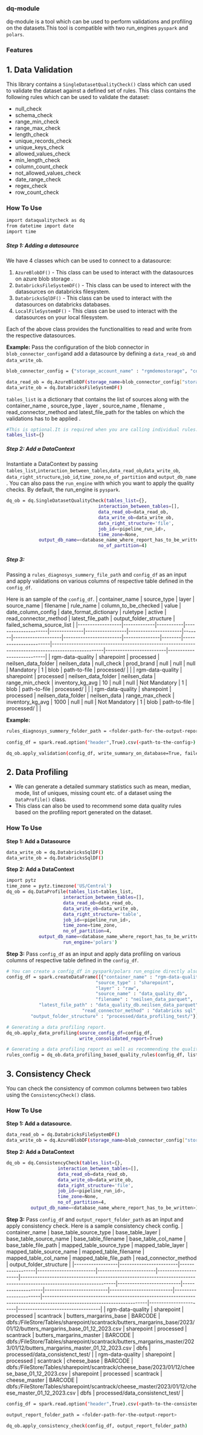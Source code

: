 ### dq-module
dq-module is a tool which can be used to perform validations and profiling on the datasets.This tool is compatible with two run_engines `pyspark` and `polars`.
### Features
## 1. Data Validation 
This library contains a `SingleDatasetQualityCheck()` class which can used to validate the dataset against a defined set of rules.
This class contains the following rules which can be used to validate the dataset: 
 - null_check
 - schema_check
 - range_min_check
 - range_max_check
 - length_check
 - unique_records_check
 - unique_keys_check
 - allowed_values_check
 - min_length_check
 - column_count_check
 - not_allowed_values_check
 -  date_range_check
 - regex_check
 - row_count_check

### How To Use

```sh
import dataqualitycheck as dq
from datetime import date
import time
```
##### Step 1: Adding a datasource
We have 4 classes which can be used to connect to a datasource:
1. `AzureBlobDF()` - This class can be used to interact with the datasources on azure blob storage . 
2. `DatabricksFileSystemDF()` - This class can be used to interect with the datasources on  databricks filesystem.
3. `DatabricksSqlDF()` - This class can be used to interact with the datasources on  databricks databases.
4. `LocalFileSystemDF()` - This class can be used to interact with the datasources on your local filesystem.

Each of the above class provides the functionalities to read and write from the respective datasources.


**Example:**
Pass the configuration of the  blob connector  in `blob_connector_config`and 
add a datasource by defining a `data_read_ob` and `data_write_ob`.
```sh
blob_connector_config = {"storage_account_name" : "rgmdemostorage", "container_name" : "cooler-images", "sas_token" : <vaild-sas-token>}
```
```sh
data_read_ob = dq.AzureBlobDF(storage_name=blob_connector_config["storage_account_name"], sas_token=blob_connector_config["sas_token"])
data_write_ob = dq.DatabricksFileSystemDF()
```

 `tables_list` is a dictionary that contains the list of sources along with the container_name , source_type , layer , source_name , filename , read_connector_method and latest_file_path  for the tables on which the validations has to be applied . 
```sh
#This is optional.It is required when you are calling individual rules.
tables_list={}
```
##### Step 2: Add a DataContext 
Instantiate a DataContext by passing `tables_list`,`interaction_between_tables`,`data_read_ob`,`data_write_ob`, `data_right_structure`,`job_id`,`time_zone`,`no_of_partition` and `output_db_name `.
You can also pass the `run_engine` with which you want to apply the quality checks. By default, the run_engine is `pyspark`.

```sh
dq_ob = dq.SingleDatasetQualityCheck(tables_list={}, 
                                  interaction_between_tables=[],  
                                  data_read_ob=data_read_ob, 
                                  data_write_ob=data_write_ob, 
                                  data_right_structure='file',
                                  job_id=<pipeline_run_id>,
                                  time_zone=None,
            output_db_name=<database_name_where_report_has_to_be_written>,
                                  no_of_partition=4)
```

##### Step 3:
Passing a `rules_diagnosys_summery_file_path` and `config_df` as an input and apply validations on various columns of respective table defined in the `config_df`.

Here is an sample of the `config_df`.
| container_name   | source_type | layer     | source_name         | filename     | rule_name       | column_to_be_checked | value | date_column_config | date_format_dictionary | ruletype      | active | read_connector_method | latest_file_path                                                                                  | output_folder_structure | failed_schema_source_list |
|------------------|-------------|-----------|---------------------|--------------|-----------------|----------------------|-------|--------------------|------------------------|---------------|--------|-----------------------|---------------------------------------------------------------------------------------------------|-------------------------|---------------------------|
| rgm-data-quality | sharepoint  | processed | neilsen_data_folder | neilsen_data | null_check      | prod_brand           | null  | null               | null                   | Mandatory     | 1      | blob                  | path-to-file | processed/              |                           |
| rgm-data-quality | sharepoint  | processed | neilsen_data_folder | neilsen_data | range_min_check | inventory_kg_avg     | 10    | null               | null                   | Not Mandatory | 1      | blob                  | path-to-file | processed/              |                           |
| rgm-data-quality | sharepoint  | processed | neilsen_data_folder | neilsen_data | range_max_check | inventory_kg_avg     | 1000  | null               | null                   | Not Mandatory | 1      | blob                  | path-to-file | processed/              |                           |

**Example:**
```sh
rules_diagnosys_summery_folder_path = <folder-path-for-the-output-report>
 
config_df = spark.read.option("header",True).csv(<path-to-the-config>)

dq_ob.apply_validation(config_df, write_summary_on_database=True, failed_schema_source_list=[], output_summary_folder_path=rules_diagnosys_summery_folder_path)
```
## 2. Data Profiling
- We can generate a detailed summary statistics such as mean, median, mode, list of uniques, missing count etc. of a dataset using the `DataProfile()` class.
- This class can also be used to recommend some  data quality rules  based on the profiling report generated on the dataset.
### How To Use

**Step 1: Add a Datasource**
```sh
data_write_ob = dq.DatabricksSqlDF()
data_write_ob = dq.DatabricksSqlDF()
```
**Step 2: Add a DataContext**
```sh
import pytz
time_zone = pytz.timezone('US/Central')
dq_ob = dq.DataProfile(tables_list=tables_list,
                     interaction_between_tables=[],
                     data_read_ob=data_read_ob,
                     data_write_ob=data_write_ob,
                     data_right_structure='table',
                     job_id=<pipeline_run_id>,
                     time_zone=time_zone,
                     no_of_partition=4,
            output_db_name=<database_name_where_report_has_to_be_written>,
                     run_engine='polars')
```
**Step 3:**
Pass `config_df` as an input and apply data profiling on various columns of respective table defined in the `config_df`.
``` sh
# You can create a config_df in pyspark/polars run_engine directly also rather than reading as a csv.
config_df = spark.createDataFrame([{"container_name" : "rgm-data-quality",
                                 "source_type" : "sharepoint",
                                 "layer" : "raw",
                                 "source_name" : "data_quality_db",
                                 "filename" : "neilsen_data_parquet",
            "latest_file_path" : "data_quality_db.neilsen_data_parquet",  
                            "read_connector_method" : "databricks sql",
         "output_folder_structure" : "processed/data_profiling_test/"}])
```
```sh
# Generating a data profiling report.
dq_ob.apply_data_profiling(source_config_df=config_df,
                           write_consolidated_report=True)
```
```sh
# Generating a data profiling report as well as recommending the quality rules based on the profiling report.
rules_config = dq_ob.data_profiling_based_quality_rules(config_df, list_of_columns_to_be_ignored)
```

## 3. Consistency Check
 You can check the consistency of common columns between two tables using the `ConsistencyCheck()` class.
### How To Use

**Step 1: Add a datasource.**
```sh
data_read_ob = dq.DatabricksFileSystemDF()
data_write_ob = dq.AzureBlobDF(storage_name=blob_connector_config["storage_account_name"], sas_token=blob_connector_config["sas_token"])
```
**Step 2: Add a DataContext**
```sh
dq_ob = dq.ConsistencyCheck(tables_list={}, 
                   interaction_between_tables=[],
                   data_read_ob=data_read_ob,
                   data_write_ob=data_write_ob, 
                   data_right_structure='file',
                   job_id=<pipeline_run_id>,
                   time_zone=None,
                   no_of_partition=4,
         output_db_name=<database_name_where_report_has_to_be_written>)
```
**Step 3:**
 Pass `config_df` and `output_report_folder_path` as an input and apply consistency check.
Here is a sample consistency check config.
| container_name   | base_table_source_type | base_table_layer | base_table_source_name | base_table_filename    | base_table_col_name | base_table_file_path                                                                                                | mapped_table_source_type | mapped_table_layer | mapped_table_source_name | mapped_table_filename    | mapped_table_col_name | mapped_table_file_path                                                                                                  | read_connector_method | output_folder_structure          |
|------------------|------------------------|------------------|------------------------|------------------------|---------------------|---------------------------------------------------------------------------------------------------------------------|--------------------------|--------------------|--------------------------|--------------------------|-----------------------|-------------------------------------------------------------------------------------------------------------------------|-----------------------|----------------------------------|
| rgm-data-quality | sharepoint             | processed        | scantrack              | butters_margarins_base | BARCODE             | dbfs:/FileStore/Tables/sharepoint/scantrack/butters_margarins_base/2023/01/12/butters_margarins_base_01_12_2023.csv | sharepoint               | processed          | scantrack                | butters_margarins_master | BARCODE               | dbfs:/FileStore/Tables/sharepoint/scantrack/butters_margarins_master/2023/01/12/butters_margarins_master_01_12_2023.csv | dbfs                  | processed/data_consistenct_test/ |
| rgm-data-quality | sharepoint             | processed        | scantrack              | cheese_base            | BARCODE             | dbfs:/FileStore/Tables/sharepoint/scantrack/cheese_base/2023/01/12/cheese_base_01_12_2023.csv                       | sharepoint               | processed          | scantrack                | cheese_master            | BARCODE               | dbfs:/FileStore/Tables/sharepoint/scantrack/cheese_master/2023/01/12/cheese_master_01_12_2023.csv                       | dbfs                  | processed/data_consistenct_test/ |


```sh
config_df = spark.read.option("header",True).csv(<path-to-the-consistency-check-config>)

output_report_folder_path = <folder-path-for-the-output-report>

dq_ob.apply_consistency_check(config_df, output_report_folder_path)

```


        
                          
                           